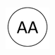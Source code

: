 <h1 align="center">
<a href="https://arshaali.github.io/">
<img width=100 src="assets/logo.png"/>
</a>
</h1><br>
